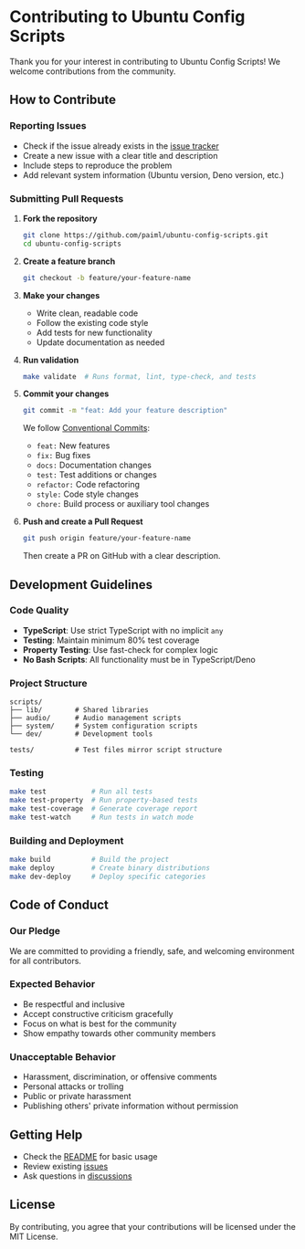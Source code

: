 # Contributing to Ubuntu Config Scripts

Thank you for your interest in contributing to Ubuntu Config Scripts! We welcome contributions from the community.

## How to Contribute

### Reporting Issues

- Check if the issue already exists in the [issue tracker](https://github.com/paiml/ubuntu-config-scripts/issues)
- Create a new issue with a clear title and description
- Include steps to reproduce the problem
- Add relevant system information (Ubuntu version, Deno version, etc.)

### Submitting Pull Requests

1. **Fork the repository**
   ```bash
   git clone https://github.com/paiml/ubuntu-config-scripts.git
   cd ubuntu-config-scripts
   ```

2. **Create a feature branch**
   ```bash
   git checkout -b feature/your-feature-name
   ```

3. **Make your changes**
   - Write clean, readable code
   - Follow the existing code style
   - Add tests for new functionality
   - Update documentation as needed

4. **Run validation**
   ```bash
   make validate  # Runs format, lint, type-check, and tests
   ```

5. **Commit your changes**
   ```bash
   git commit -m "feat: Add your feature description"
   ```
   
   We follow [Conventional Commits](https://www.conventionalcommits.org/):
   - `feat:` New features
   - `fix:` Bug fixes
   - `docs:` Documentation changes
   - `test:` Test additions or changes
   - `refactor:` Code refactoring
   - `style:` Code style changes
   - `chore:` Build process or auxiliary tool changes

6. **Push and create a Pull Request**
   ```bash
   git push origin feature/your-feature-name
   ```
   Then create a PR on GitHub with a clear description.

## Development Guidelines

### Code Quality

- **TypeScript**: Use strict TypeScript with no implicit `any`
- **Testing**: Maintain minimum 80% test coverage
- **Property Testing**: Use fast-check for complex logic
- **No Bash Scripts**: All functionality must be in TypeScript/Deno

### Project Structure

```
scripts/
├── lib/        # Shared libraries
├── audio/      # Audio management scripts
├── system/     # System configuration scripts
└── dev/        # Development tools

tests/          # Test files mirror script structure
```

### Testing

```bash
make test           # Run all tests
make test-property  # Run property-based tests
make test-coverage  # Generate coverage report
make test-watch     # Run tests in watch mode
```

### Building and Deployment

```bash
make build          # Build the project
make deploy         # Create binary distributions
make dev-deploy     # Deploy specific categories
```

## Code of Conduct

### Our Pledge

We are committed to providing a friendly, safe, and welcoming environment for all contributors.

### Expected Behavior

- Be respectful and inclusive
- Accept constructive criticism gracefully
- Focus on what is best for the community
- Show empathy towards other community members

### Unacceptable Behavior

- Harassment, discrimination, or offensive comments
- Personal attacks or trolling
- Public or private harassment
- Publishing others' private information without permission

## Getting Help

- Check the [README](README.md) for basic usage
- Review existing [issues](https://github.com/paiml/ubuntu-config-scripts/issues)
- Ask questions in [discussions](https://github.com/paiml/ubuntu-config-scripts/discussions)

## License

By contributing, you agree that your contributions will be licensed under the MIT License.